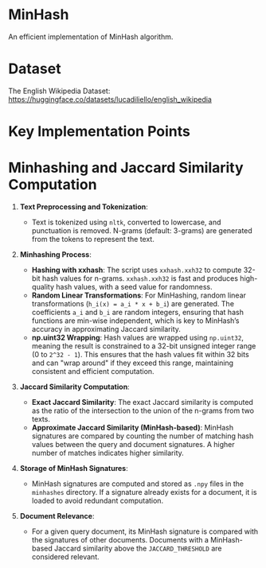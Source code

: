 # MinHash
An efficient implementation of MinHash algorithm.

# Dataset
The English Wikipedia Dataset:
https://huggingface.co/datasets/lucadiliello/english_wikipedia

# Key Implementation Points
# Minhashing and Jaccard Similarity Computation

1. **Text Preprocessing and Tokenization**:
   - Text is tokenized using `nltk`, converted to lowercase, and punctuation is removed. N-grams (default: 3-grams) are generated from the tokens to represent the text.

2. **Minhashing Process**:
   - **Hashing with xxhash**: The script uses `xxhash.xxh32` to compute 32-bit hash values for n-grams. `xxhash.xxh32` is fast and produces high-quality hash values, with a seed value for randomness.
   - **Random Linear Transformations**: For MinHashing, random linear transformations (`h_i(x) = a_i * x + b_i`) are generated. The coefficients `a_i` and `b_i` are random integers, ensuring that hash functions are min-wise independent, which is key to MinHash’s accuracy in approximating Jaccard similarity.
   - **np.uint32 Wrapping**: Hash values are wrapped using `np.uint32`, meaning the result is constrained to a 32-bit unsigned integer range (0 to `2^32 - 1`). This ensures that the hash values fit within 32 bits and can "wrap around" if they exceed this range, maintaining consistent and efficient computation.

3. **Jaccard Similarity Computation**:
   - **Exact Jaccard Similarity**: The exact Jaccard similarity is computed as the ratio of the intersection to the union of the n-grams from two texts.
   - **Approximate Jaccard Similarity (MinHash-based)**: MinHash signatures are compared by counting the number of matching hash values between the query and document signatures. A higher number of matches indicates higher similarity.

4. **Storage of MinHash Signatures**:
   - MinHash signatures are computed and stored as `.npy` files in the `minhashes` directory. If a signature already exists for a document, it is loaded to avoid redundant computation.

5. **Document Relevance**:
   - For a given query document, its MinHash signature is compared with the signatures of other documents. Documents with a MinHash-based Jaccard similarity above the `JACCARD_THRESHOLD` are considered relevant.
